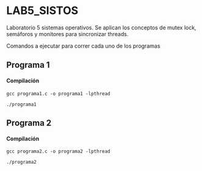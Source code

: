 # LAB5_SISTOS
Laboratorio 5 sistemas operativos.  Se aplican los conceptos de mutex lock, semáforos y monitores para sincronizar threads.

Comandos a ejecutar para correr cada uno de los programas

## Programa 1

#### Compilación
```
gcc programa1.c -o programa1 -lpthread
```
```
./programa1
```

## Programa 2

#### Compilación
```
gcc programa2.c -o programa2 -lpthread
```
```
./programa2
```